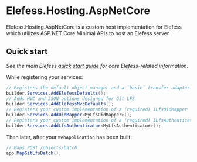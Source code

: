 # Elefess.Hosting.AspNetCore
Elefess.Hosting.AspNetCore is a custom host implementation for Elefess which utilizes ASP.NET Core Minimal APIs to host an Elefess server.

## Quick start
*See the main Elefess [quick start guide](../Elefess/README.md#quick-start) for core Elefess-related information.*

While registering your services:
```cs
// Registers the default object manager and a `basic` transfer adapter selector
builder.Services.AddElefessDefaults();
// Adds MVC and JSON options designed for Git LFS
builder.Services.AddElefessMvcDefaults();
// Registers your custom implementation of a (required) ILfsOidMapper
builder.Services.AddOidMapper<MyLfsOidMapper>();
// Registers your custom implementation of a (required) ILfsAuthenticator
builder.Services.AddLfsAuthenticator<MyLfsAuthenticator>();
```

Then later, after your `WebApplication` has been built:
```cs
// Maps POST /objects/batch
app.MapGitLfsBatch();
```